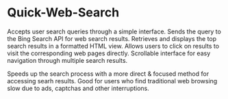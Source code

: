 # Quick-Web-Search

Accepts user search queries through a simple interface.
Sends the query to the Bing Search API for web search results.
Retrieves and displays the top search results in a formatted HTML view.
Allows users to click on results to visit the corresponding web pages directly.
Scrollable interface for easy navigation through multiple search results.

Speeds up the search process with a more direct & focused method for accessing searh results.
Good for users who find traditional web browsing slow due to ads, captchas and other interruptions.
